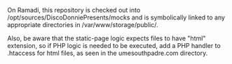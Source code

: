 On Ramadi, this repository is checked out into /opt/sources/DiscoDonniePresents/mocks and is symbolically linked to any appropriate directories in /var/www/storage/public/.

Also, be aware that the static-page logic expects files to have "html" extension, so if PHP logic is needed to be executed, add a PHP handler to .htaccess for html files, as seen in the umesouthpadre.com directory.
